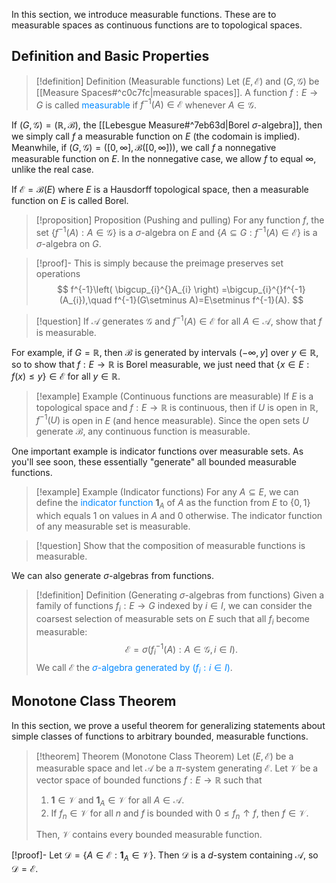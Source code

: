 In this section, we introduce measurable functions. These are to measurable spaces as continuous functions are to topological spaces.

## Definition and Basic Properties

> [!definition] Definition (Measurable functions)
> Let $(E,\mathcal{E})$ and $(G,\mathcal{G})$ be [[Measure Spaces#^c0c7fc|measurable spaces]]. A function $f: E \to G$ is called <span style="color:#0088ff">measurable</span> if $f^{-1}(A)\in \mathcal{E}$ whenever $A\in \mathcal{G}$. 

If $(G,\mathcal{G})=(\mathbb{R},\mathcal{B})$, the [[Lebesgue Measure#^7eb63d|Borel $\sigma$-algebra]], then we simply call $f$ a measurable function on $E$ (the codomain is implied). Meanwhile, if $(G,\mathcal{G})=([0,\infty],\mathcal{B}([0,\infty]))$, we call $f$ a nonnegative measurable function on $E$. In the nonnegative case, we allow $f$ to equal $\infty$, unlike the real case.

If $\mathcal{E}=\mathcal{B}(E)$ where $E$ is a Hausdorff topological space, then a measurable function on $E$ is called Borel.

> [!proposition] Proposition (Pushing and pulling)
> For any function $f$, the set $\{ f^{-1}(A):A\in \mathcal{G} \}$ is a $\sigma$-algebra on $E$ and $\{ A\subseteq G:f^{-1}(A)\in \mathcal{E} \}$ is a $\sigma$-algebra on $G$.

> [!proof]-
> This is simply because the preimage preserves set operations
> $$
> f^{-1}\left( \bigcup_{i}^{}A_{i} \right) =\bigcup_{i}^{}f^{-1}(A_{i}),\quad f^{-1}(G\setminus A)=E\setminus f^{-1}(A).
> $$

> [!question]
> If $\mathcal{A}$ generates $\mathcal{G}$ and $f^{-1}(A)\in \mathcal{E}$ for all $A\in \mathcal{A}$, show that $f$ is measurable.

For example, if $G=\mathbb{R}$, then $\mathcal{B}$ is generated by intervals $(-\infty,y]$ over $y\in \mathbb{R}$, so to show that $f: E\to \mathbb{R}$ is Borel measurable, we just need that $\{ x \in E:f(x)\leq y \}\in \mathcal{E}$ for all $y\in \mathbb{R}$.

> [!example] Example (Continuous functions are measurable)
> If $E$ is a topological space and $f: E\to \mathbb{R}$ is continuous, then if $U$ is open in $\mathbb{R}$, $f^{-1}(U)$ is open in $E$ (and hence measurable). Since the open sets $U$ generate $\mathcal{B}$, any continuous function is measurable.

One important example is indicator functions over measurable sets. As you'll see soon, these essentially "generate" all bounded measurable functions.

> [!example] Example (Indicator functions)
> For any $A\subseteq E$, we can define the <span style="color:#0088ff">indicator function</span> $\mathbf{1}_{A}$ of $A$ as the function from $E$ to $\{ 0,1 \}$ which equals $1$ on values in $A$ and $0$ otherwise. The indicator function of any measurable set is measurable.

> [!question]
> Show that the composition of measurable functions is measurable.

We can also generate $\sigma$-algebras from functions.

> [!definition] Definition (Generating $\sigma$-algebras from functions)
> Given a family of functions $f_{i}:E\to G$ indexed by $i\in I$, we can consider the coarsest selection of measurable sets on $E$ such that all $f_{i}$ become measurable:
> $$
> \mathcal{E}=\sigma \left( f_{i}^{-1}(A):A\in \mathcal{G},i\in I \right). 
> $$
> We call $\mathcal{E}$ the <span style="color:#0088ff">$\sigma$-algebra generated by $(f_i:i\in I)$</span>.  

## Monotone Class Theorem

In this section, we prove a useful theorem for generalizing statements about simple classes of functions to arbitrary bounded, measurable functions.

> [!theorem] Theorem (Monotone Class Theorem)
> Let $(E,\mathcal{E})$ be a measurable space and let $\mathcal{A}$ be a $\pi$-system generating $\mathcal{E}$. Let $\mathcal{V}$ be a vector space of bounded functions $f:E\to \mathbb{R}$ such that
> 
> 1. $\mathbf{1}\in \mathcal{V}$ and $\mathbf{1}_{A}\in \mathcal{V}$ for all $A\in \mathcal{A}$.
> 2. If $f_{n}\in \mathcal{V}$ for all $n$ and $f$ is bounded with $0\leq f_{n}\uparrow f$, then $f\in \mathcal{V}$.
> 
> Then, $\mathcal{V}$ contains every bounded measurable function.

[!proof]-
Let $\mathcal{D}=\{ A\in \mathcal{E}:\mathbf{1}_{A}\in \mathcal{V} \}$. Then $\mathcal{D}$ is a $d$-system containing $\mathcal{A}$, so $\mathcal{D}=\mathcal{E}$. 